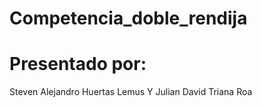 # Competencia_doble_rendija
# Presentado por:
Steven Alejandro Huertas Lemus Y Julian David Triana Roa
